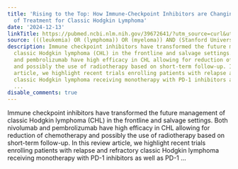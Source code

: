 ```yaml
---
title: 'Rising to the Top: How Immune-Checkpoint Inhibitors are Changing the Landscape
  of Treatment for Classic Hodgkin Lymphoma'
date: '2024-12-13'
linkTitle: https://pubmed.ncbi.nlm.nih.gov/39672641/?utm_source=curl&utm_medium=rss&utm_campaign=pubmed-2&utm_content=1Rkszs2HVZ2RHP33OibaNFew6VK-LzjJWTD4GwmLlk8B-wCceh&fc=20220923065203&ff=20241214171553&v=2.18.0.post9+e462414
source: (((leukemia) OR (lymphoma)) OR (myeloma)) AND (Stanford University[Affiliation])
description: Immune checkpoint inhibitors have transformed the future management of
  classic Hodgkin lymphoma (CHL) in the frontline and salvage settings. Both nivolumab
  and pembrolizumab have high efficacy in CHL allowing for reduction of chemotherapy
  and possibly the use of radiotherapy based on short-term follow-up. In this review
  article, we highlight recent trials enrolling patients with relapse and refractory
  classic Hodgkin lymphoma receiving monotherapy with PD-1 inhibitors as well as PD-1
  ...
disable_comments: true
---
```

Immune checkpoint inhibitors have transformed the future management of classic Hodgkin lymphoma (CHL) in the frontline and salvage settings. Both nivolumab and pembrolizumab have high efficacy in CHL allowing for reduction of chemotherapy and possibly the use of radiotherapy based on short-term follow-up. In this review article, we highlight recent trials enrolling patients with relapse and refractory classic Hodgkin lymphoma receiving monotherapy with PD-1 inhibitors as well as PD-1 ...
